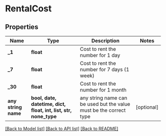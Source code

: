 # RentalCost


## Properties
Name | Type | Description | Notes
------------ | ------------- | ------------- | -------------
**_1** | **float** | Cost to rent the number for 1 day | 
**_7** | **float** | Cost to rent the number for 7 days (1 week) | 
**_30** | **float** | Cost to rent the number for 1 month | 
**any string name** | **bool, date, datetime, dict, float, int, list, str, none_type** | any string name can be used but the value must be the correct type | [optional]

[[Back to Model list]](../../README.md#models) [[Back to API list]](../../README.md#available-methods) [[Back to README]](../../README.md)


